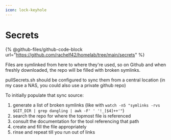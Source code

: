 ```yaml
---
icon: lock-keyhole
---
```


# Secrets

{% @github-files/github-code-block url="https://github.com/rachelf42/homelab/tree/main/secrets" %}

Files are symlinked from here to where they're used, so on Github and when freshly downloaded, the repo will be filled with broken symlinks.

pullSecrets.sh should be configured to sync them from a central location (in my case a NAS, you could also use a private github repo)

To initially populate that sync source:

1. generate a list of broken symlinks (like with `watch -n5 "symlinks -rvs $GIT_DIR | grep dangling | awk -F' ' '!_[$4]++'"`)
2. search the repo for where the topmost file is referenced
3. consult the documentation for the tool referencing that path
4. create and fill the file appropriately
5. rinse and repeat till you run out of links
